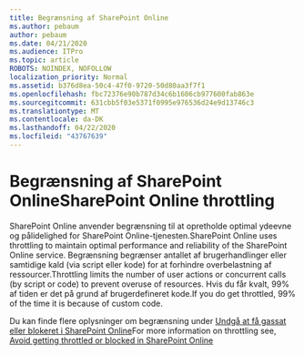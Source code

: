 ```yaml
---
title: Begrænsning af SharePoint Online
ms.author: pebaum
author: pebaum
ms.date: 04/21/2020
ms.audience: ITPro
ms.topic: article
ROBOTS: NOINDEX, NOFOLLOW
localization_priority: Normal
ms.assetid: b376d8ea-50c4-47f0-9720-50d80aa3f7f1
ms.openlocfilehash: fbc72376e90b787d34c6b1606cb977600fab863e
ms.sourcegitcommit: 631cbb5f03e5371f0995e976536d24e9d13746c3
ms.translationtype: MT
ms.contentlocale: da-DK
ms.lasthandoff: 04/22/2020
ms.locfileid: "43767639"
---
```

# <a name="sharepoint-online-throttling"></a><span data-ttu-id="d57ae-102">Begrænsning af SharePoint Online</span><span class="sxs-lookup"><span data-stu-id="d57ae-102">SharePoint Online throttling</span></span>

<span data-ttu-id="d57ae-103">SharePoint Online anvender begrænsning til at opretholde optimal ydeevne og pålidelighed for SharePoint Online-tjenesten.</span><span class="sxs-lookup"><span data-stu-id="d57ae-103">SharePoint Online uses throttling to maintain optimal performance and reliability of the SharePoint Online service.</span></span> <span data-ttu-id="d57ae-104">Begrænsning begrænser antallet af brugerhandlinger eller samtidige kald (via script eller kode) for at forhindre overbelastning af ressourcer.</span><span class="sxs-lookup"><span data-stu-id="d57ae-104">Throttling limits the number of user actions or concurrent calls (by script or code) to prevent overuse of resources.</span></span> <span data-ttu-id="d57ae-105">Hvis du får kvalt, 99% af tiden er det på grund af brugerdefineret kode.</span><span class="sxs-lookup"><span data-stu-id="d57ae-105">If you do get throttled, 99% of the time it is because of custom code.</span></span>
  
<span data-ttu-id="d57ae-106">Du kan finde flere oplysninger om begrænsning under [Undgå at få gassat eller blokeret i SharePoint Online](https://go.microsoft.com/fwlink/?linkid=2022019)</span><span class="sxs-lookup"><span data-stu-id="d57ae-106">For more information on throttling see, [Avoid getting throttled or blocked in SharePoint Online](https://go.microsoft.com/fwlink/?linkid=2022019)</span></span>
  

